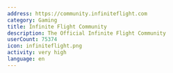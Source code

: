 ```yaml
---
address: https://community.infiniteflight.com
category: Gaming
title: Infinite Flight Community
description: The Official Infinite Flight Community
userCount: 75374
icon: infiniteflight.png
activity: very high
language: en
---
```

